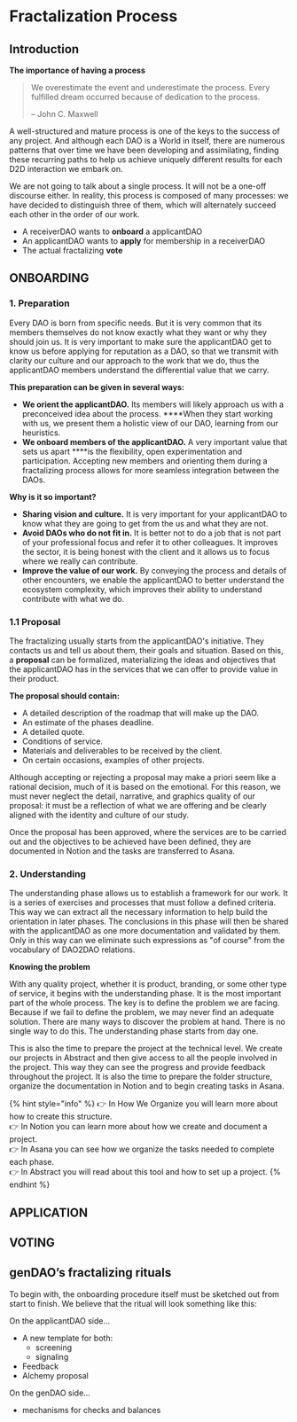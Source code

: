 # Fractalization Process

## Introduction

**The importance of having a process**

> We overestimate the event and underestimate the process. Every fulfilled dream occurred because of dedication to the process.
>
> – John C. Maxwell

A well-structured and mature process is one of the keys to the success of any project. And although each DAO is a World in itself, there are numerous patterns that over time we have been developing and assimilating, finding these recurring paths to help us achieve uniquely different results for each D2D interaction we embark on.

We are not going to talk about a single process. It will not be a one-off discourse either. In reality, this process is composed of many processes: we have decided to distinguish three of them, which will alternately succeed each other in the order of our work.

* A receiverDAO wants to **onboard** a applicantDAO
* An applicantDAO wants to **apply** for membership in a receiverDAO
* The actual fractalizing **vote**

## **ONBOARDING**

### 1. Preparation

Every DAO is born from specific needs. But it is very common that its members themselves do not know exactly what they want or why they should join us. It is very important to make sure the applicantDAO get to know us before applying for reputation as a DAO, so that we transmit with clarity our culture and our approach to the work that we do, thus the applicantDAO members understand the differential value that we carry.

**This preparation can be given in several ways:**

* **We orient the applicantDAO.** Its members will likely approach us with a preconceived idea about the process. ****When they start working with us, we present them a holistic view of our DAO, learning from our heuristics.
* **We onboard members of the applicantDAO.** A very important value that sets us apart ****is the flexibility, open experimentation and participation. Accepting new members and orienting them during a fractalizing process allows for more seamless integration between the DAOs.

**Why is it so important?**

* **Sharing vision and culture.** It is very important for your applicantDAO to know what they are going to get from the us and what they are not.
* **Avoid DAOs who do not fit in.** It is better not to do a job that is not part of your professional focus and refer it to other colleagues. It improves the sector, it is being honest with the client and it allows us to focus where we really can contribute.
* **Improve the value of our work.** By conveying the process and details of other encounters, we enable the applicantDAO to better understand the ecosystem complexity, which improves their ability to understand contribute with what we do.

### **1.1 Proposal**

The fractalizing usually starts from the applicantDAO's initiative. They contacts us and tell us about them, their goals and situation. Based on this, a **proposal** can be formalized, materializing the ideas and objectives that the applicantDAO has in the services that we can offer to provide value in their product.

**The proposal should contain:**

* A detailed description of the roadmap that will make up the DAO.
* An estimate of the phases deadline.
* A detailed quote.
* Conditions of service.
* Materials and deliverables to be received by the client.
* On certain occasions, examples of other projects.

Although accepting or rejecting a proposal may make a priori seem like a rational decision, much of it is based on the emotional. For this reason, we must never neglect the detail, narrative, and graphics quality of our proposal: it must be a reflection of what we are offering and be clearly aligned with the identity and culture of our study.

Once the proposal has been approved, where the services are to be carried out and the objectives to be achieved have been defined, they are documented in Notion and the tasks are transferred to Asana. 

### 2. Understanding

The understanding phase allows us to establish a framework for our work. It is a series of exercises and processes that must follow a defined criteria. This way we can extract all the necessary information to help build the orientation in later phases. The conclusions in this phase will then be shared with the applicantDAO as one more documentation and validated by them. Only in this way can we eliminate such expressions as "of course" from the vocabulary of DAO2DAO relations.

**Knowing the problem**

With any quality project, whether it is product, branding, or some other type of service, it begins with the understanding phase. It is the most important part of the whole process. The key is to define the problem we are facing. Because if we fail to define the problem, we may never find an adequate solution. There are many ways to discover the problem at hand. There is no single way to do this. The understanding phase starts from day one.

This is also the time to prepare the project at the technical level. We create our projects in Abstract and then give access to all the people involved in the project. This way they can see the progress and provide feedback throughout the project. It is also the time to prepare the folder structure, organize the documentation in Notion and to begin creating tasks in Asana.

{% hint style="info" %}
👉 In How We Organize you will learn more about how to create this structure.  
👉 In Notion you can learn more about how we create and document a project.  
👉 In Asana you can see how we organize the tasks needed to complete each phase.  
👉 In Abstract you will read about this tool and how to set up a project.
{% endhint %}

## APPLICATION



## VOTING



## genDAO’s fractalizing rituals

To begin with, the onboarding procedure itself must be sketched out from start to finish. We believe that the ritual will look something like this:

On the applicantDAO side…

* A new template for both:
  * screening
  * signaling
* Feedback
* Alchemy proposal

On the genDAO side…

* mechanisms for checks and balances


